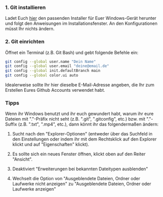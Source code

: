 ### 1. Git installieren

Ladet Euch [hier](https://git-scm.com/download/win) den passenden Installer für Euer Windows-Gerät herunter und folgt den Anweisungen im Installationsfenster. An den Konfigurationen müsst Ihr nichts ändern.


### 2. Git einrichten

Öffnet ein Terminal (z.B. Git Bash) und gebt folgende Befehle ein:

```bash
git config --global user.name "Dein Name"
git config --global user.email "deine@email.de"
git config --global init.defaultBranch main
git config --global color.ui auto
```
Idealerweise sollte Ihr hier dieselbe E-Mail-Adresse angeben, die Ihr zum Erstellen Eures Github Accounts verwendet habt.

### Tipps

Wenn ihr Windows benutzt und ihr euch gewundert habt, warum ihr eure Dateien mit "."-Präfix nicht seht (z.B. ".git", ".gitconfig", etc.) bzw. mit "."-Suffix (z.B. ".txt", ".mp4", etc.), dann könnt ihr das folgendermaßen ändern:

1. Sucht nach den "Explorer-Optionen" (entweder über das Suchfeld in den Einstellungen oder indem ihr mit dem Rechtsklick auf den Explorer klickt und auf "Eigenschaften" klickt).

2. Es sollte sich ein neues Fenster öffnen, klickt oben auf den Reiter "Ansicht".

3. Deaktiviert "Erweiterungen bei bekannten Dateitypen ausblenden" 

4. Wechselt die Option von "Ausgeblendete Dateien, Ordner oder Laufwerke nicht anzeigen" zu "Ausgeblendete Dateien, Ordner oder Laufwerke anzeigen"